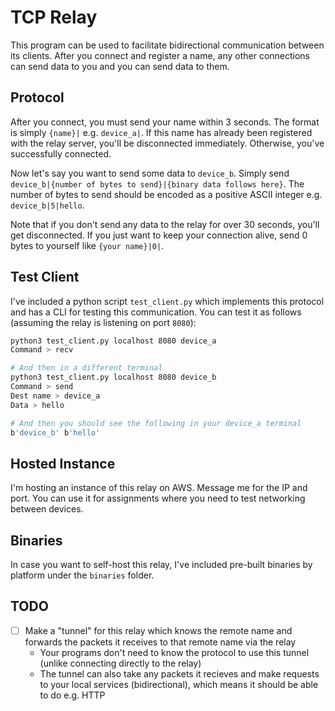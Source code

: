 # TCP Relay

This program can be used to facilitate bidirectional communication between its clients. After you connect and register a name, any other connections can send data to you and you can send data to them.

## Protocol

After you connect, you must send your name within 3 seconds. The format is simply `{name}|` e.g. `device_a|`. If this name has already been registered with the relay server, you'll be disconnected immediately. Otherwise, you've successfully connected.

Now let's say you want to send some data to `device_b`. Simply send `device_b|{number of bytes to send}|{binary data follows here}`. The number of bytes to send should be encoded as a positive ASCII integer e.g. `device_b|5|hello`.

Note that if you don't send any data to the relay for over 30 seconds, you'll get disconnected. If you just want to keep your connection alive, send 0 bytes to yourself like `{your name}|0|`.

## Test Client

I've included a python script `test_client.py` which implements this protocol and has a CLI for testing this communication. You can test it as follows (assuming the relay is listening on port `8080`):

```sh
python3 test_client.py localhost 8080 device_a
Command > recv

# And then in a different terminal
python3 test_client.py localhost 8080 device_b
Command > send
Dest name > device_a
Data > hello

# And then you should see the following in your device_a terminal
b'device_b' b'hello'
```

## Hosted Instance

I'm hosting an instance of this relay on AWS. Message me for the IP and port. You can use it for assignments where you need to test networking between devices.

## Binaries

In case you want to self-host this relay, I've included pre-built binaries by platform under the `binaries` folder.

## TODO

- [ ] Make a "tunnel" for this relay which knows the remote name and forwards the packets it receives to that remote name via the relay
    - Your programs don't need to know the protocol to use this tunnel (unlike connecting directly to the relay)
    - The tunnel can also take any packets it recieves and make requests to your local services (bidirectional), which means it should be able to do e.g. HTTP
